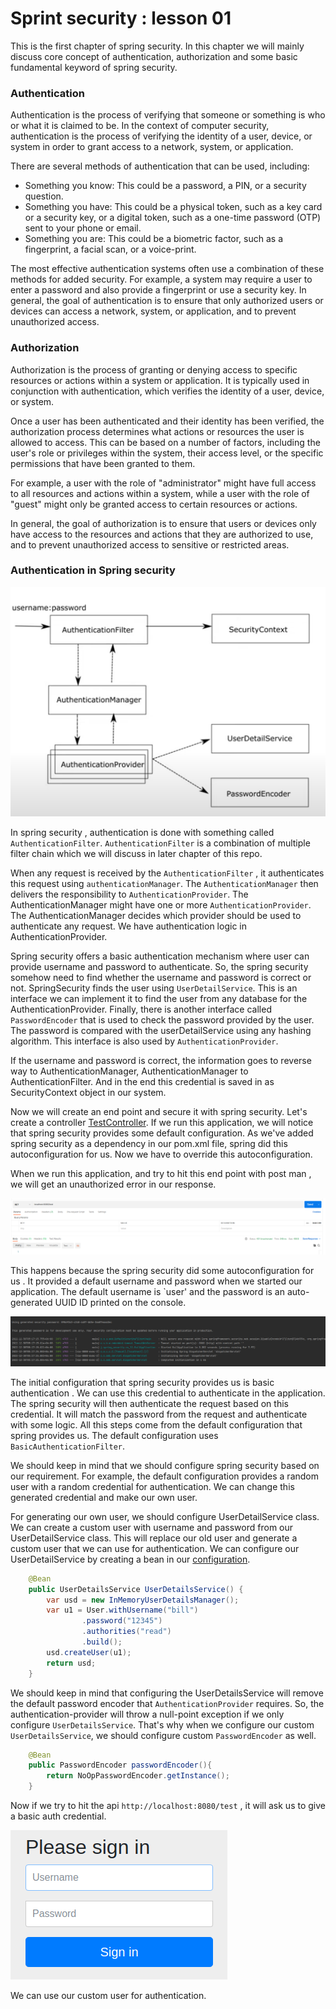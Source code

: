 # Sprint security : lesson 01

This is the first chapter of spring security.
In this chapter we will mainly discuss core concept of authentication,
authorization and some basic fundamental keyword of spring security.

### Authentication
Authentication is the process of verifying that someone or something is who or what it is claimed to be. In the context of computer security, authentication is the process of verifying the identity of a user, device, or system in order to grant access to a network, system, or application.

There are several methods of authentication that can be used, including:
* Something you know: This could be a password, a PIN, or a security question.
* Something you have: This could be a physical token, such as a key card or a security key, or a digital token, such as a one-time password (OTP) sent to your phone or email.
* Something you are: This could be a biometric factor, such as a fingerprint, a facial scan, or a voice-print.

The most effective authentication systems often use a combination of these methods for added security. For example, a system may require a user to enter a password and also provide a fingerprint or use a security key.
In general, the goal of authentication is to ensure that only authorized users or devices can access a network, system, or application, and to prevent unauthorized access.

### Authorization
Authorization is the process of granting or denying access to specific resources or actions within
a system or application. It is typically used in conjunction with authentication, which verifies the identity of a user, device, or system.

Once a user has been authenticated and their identity has been verified, the authorization process 
determines what actions or resources the user is allowed to access.
This can be based on a number of factors, including the user's role or privileges within the system, their access level, or the specific permissions that have been granted to them.

For example, a user with the role of "administrator" might have full access to all resources 
and actions within a system, while a user with the role of "guest" might only be granted access 
to certain resources or actions.

In general, the goal of authorization is to ensure that users or devices only have access 
to the resources and actions that they are authorized to use, and to prevent unauthorized access to sensitive or restricted areas.

### Authentication in Spring security
![img.png](src/main/resources/images/spring_security_diagram.png)


In spring security , authentication is done with something called `AuthenticationFilter`. `AuthenticationFilter` is a
combination of multiple filter chain which we will discuss in later chapter of this repo.

When any request is received by the `AuthenticationFilter` , it authenticates this request using 
`authenticationManager`. The `AuthenticationManager` then delivers 
the responsibility to `AuthenticationProvider`. The AuthenticationManager might have one or more
`AuthenticationProvider`. The AuthenticationManager decides which provider should be used to authenticate 
any request.
We have authentication logic in  AuthenticationProvider.

Spring security offers a basic authentication mechanism where user can provide username and password to
authenticate. So, the spring security somehow need to find whether the username and password is correct or
not. SpringSecurity finds the user using `UserDetailService`. This is an interface we can implement it
to find the user from any database for the AuthenticationProvider. Finally, there is another interface 
called `PasswordEncoder` that is used to check the password provided by the user.
The password is compared with the userDetailService using any hashing algorithm.
This interface is also used by `AuthenticationProvider`.

If the username and password is correct, the information goes to reverse way to AuthenticationManager,
AuthenticationManager to AuthenticationFilter. And in the end this credential is saved in as
SecurityContext object in our system.

Now we will create an end point and secure it with spring security.
Let's create a controller [TestController](src/main/java/jawwad/spring_security/ss_l1/controller).
If we run this application, we will notice that spring security provides some default configuration. 
As we've added spring security as a dependency in our pom.xml file, spring did this autoconfiguration
for us. Now we have to override this autoconfiguration.

When we run this application, and try to hit this end point with post man , we will get an unauthorized error
in our response.

![img.png](src/main/resources/images/postman.png)

This happens because the spring security did some autoconfiguration for us . It provided a default username
and password when we started our application. The default username is `user' and the password is an
auto-generated UUID ID printed on the console.

![img.png](src/main/resources/images/console_password.png)

The initial configuration that spring security provides us is basic authentication . We can use this
credential to authenticate in the application.
The spring security will then authenticate the request based on this credential. It will match the password
from the request and authenticate with some logic. All this steps come from the default configuration that
spring provides us. The default configuration uses `BasicAuthenticationFilter`.

We should keep in mind that we should configure spring security based on our requirement. For example, the
default configuration provides a random user with a random credential for authentication. We can
change this generated credential and make our own user.

For generating our own user, we should configure UserDetailService class. We can create a custom user with 
username and password from our UserDetailService class. This will replace our old user and generate a
custom user that we can use for authentication. We can configure our UserDetailService by creating a bean
in our [configuration](src/main/java/jawwad/spring_security/ss_l1/config).

```java
    @Bean
    public UserDetailsService UserDetailsService() {
        var usd = new InMemoryUserDetailsManager();
        var u1 = User.withUsername("bill")
                .password("12345")
                .authorities("read")
                .build();
        usd.createUser(u1);
        return usd;
    }
```

We should keep in mind that configuring the UserDetailsService will remove the
default password encoder that `AuthenticationProvider` requires. So, the
authentication-provider will throw a null-point exception if we only
configure `UserDetailsService`. That's why when we configure our
custom `UserDetailsService`, we should configure custom `PasswordEncoder` as well.

```java
    @Bean
    public PasswordEncoder passwordEncoder(){
        return NoOpPasswordEncoder.getInstance();
    }
```
Now if we try to hit the api `http://localhost:8080/test` , it will ask us to give a basic auth credential.

![img.png](src/main/resources/images/basicAuth.png)

We can use our custom user for authentication.
